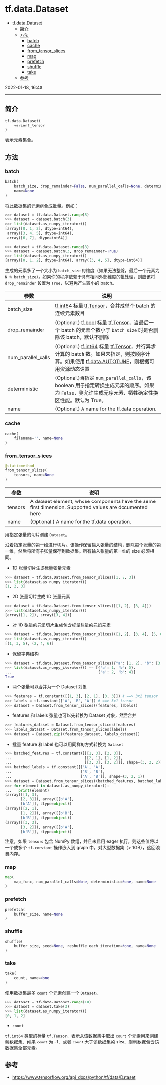 # tf.data.Dataset

- [tf.data.Dataset](#tfdatadataset)
  - [简介](#简介)
  - [方法](#方法)
    - [batch](#batch)
    - [cache](#cache)
    - [from_tensor_slices](#from_tensor_slices)
    - [map](#map)
    - [prefetch](#prefetch)
    - [shuffle](#shuffle)
    - [take](#take)
  - [参考](#参考)

2022-01-18, 16:40
***

## 简介

```python
tf.data.Dataset(
    variant_tensor
)
```

表示元素集合。




## 方法

### batch

```python
batch(
    batch_size, drop_remainder=False, num_parallel_calls=None, deterministic=None,
    name=None
)
```

将此数据集的元素组合成批量。例如：

```python
>>> dataset = tf.data.Dataset.range(8)
>>> dataset = dataset.batch(3)
>>> list(dataset.as_numpy_iterator())
[array([0, 1, 2], dtype=int64),
 array([3, 4, 5], dtype=int64),
 array([6, 7], dtype=int64)]
```

```python
>>> dataset = tf.data.Dataset.range(8)
>>> dataset = dataset.batch(3, drop_remainder=True)
>>> list(dataset.as_numpy_iterator())
[array([0, 1, 2], dtype=int64), array([3, 4, 5], dtype=int64)]
```

生成的元素多了一个大小为 `batch_size` 的维度（如果无法整除，最后一个元素为 `N % batch_size`）。如果你的程序依赖于具有相同外部维度的批处理，则应该将 `drop_remainder` 设置为 `True`，以避免产生较小的 batch。

|参数|说明|
|---|---|
|batch_size|[tf.int64](../tf.md) 标量 [tf.Tensor](../Tensor.md)，合并成单个 batch 的连续元素数目|
|drop_remainder|(Optional.) [tf.bool](../tf.md) 标量 [tf.Tensor](../Tensor.md)，当最后一个 batch 的元素个数小于 `batch_size` 时是否删除该 batch，默认不删除|
|num_parallel_calls|(Optional.) [tf.int64](../tf.md) 标量 [tf.Tensor](../Tensor.md)，并行异步计算的 batch 数。如果未指定，则按顺序计算。如果使用 [tf.data.AUTOTUNE](tf.data.md)，则根据可用资源动态设置|
|deterministic|(Optional.)当指定 `num_parallel_calls`，该 boolean 用于指定转换生成元素的顺序。如果为 `False`，则允许生成无序元素，牺牲确定性换区性能。默认为 True。|
|name|(Optional.) A name for the tf.data operation.|


### cache

```python
cache(
    filename='', name=None
)
```

### from_tensor_slices

```python
@staticmethod
from_tensor_slices(
    tensors, name=None
)
```

|参数|说明|
|---|---|
|tensors|A dataset element, whose components have the same first dimension. Supported values are documented here.|
|name|(Optional.) A name for the tf.data operation.|

用指定张量的切片创建 `Dataset`。

沿着指定张量的第一维进行切片。该操作保留输入张量的结构，删除每个张量的第一维，然后将所有子张量保存到数据集。所有输入张量的第一维的 size 必须相同。

- 1D 张量切片生成标量张量元素

```python
>>> dataset = tf.data.Dataset.from_tensor_slices([1, 2, 3])
>>> list(dataset.as_numpy_iterator())
[1, 2, 3]
```

- 2D 张量切片生成 1D 张量元素

```python
>>> dataset = tf.data.Dataset.from_tensor_slices([[1, 2], [3, 4]])
>>> list(dataset.as_numpy_iterator())
[array([1, 2]), array([3, 4])]
```

- 对 1D 张量的元组切片生成包含标量张量的元组元素

```python
>>> dataset = tf.data.Dataset.from_tensor_slices(([1, 2], [3, 4], [5, 6]))
>>> list(dataset.as_numpy_iterator())
[(1, 3, 5), (2, 4, 6)]
```

- 保留字典结构

```python
>>> dataset = tf.data.Dataset.from_tensor_slices({"a": [1, 2], "b": [3, 4]})
>>> list(dataset.as_numpy_iterator()) == [{'a': 1, 'b': 3},
...                                       {'a': 2, 'b': 4}]
True
```

- 两个张量可以合并为一个 Dataset 对象

```python
>>> features = tf.constant([[1, 3], [2, 1], [3, 3]]) # ==> 3x2 tensor
>>> labels = tf.constant(['A', 'B', 'A']) # ==> 3x1 tensor
>>> dataset = Dataset.from_tensor_slices((features, labels))
```

- features 和 labels 张量也可以先转换为 Dataset 对象，然后合并

```python
>>> features_dataset = Dataset.from_tensor_slices(features)
>>> labels_dataset = Dataset.from_tensor_slices(labels)
>>> dataset = Dataset.zip((features_dataset, labels_dataset))
```

- 批量 feature 和 label 也可以用同样的方式转换为 `Dataset`

```python
>>> batched_features = tf.constant([[[1, 3], [2, 3]],
...                                 [[2, 1], [1, 2]],
...                                 [[3, 3], [3, 2]]], shape=(3, 2, 2))
>>> batched_labels = tf.constant([['A', 'A'],
...                               ['B', 'B'],
...                               ['A', 'B']], shape=(3, 2, 1))
>>> dataset = Dataset.from_tensor_slices((batched_features, batched_labels))
>>> for element in dataset.as_numpy_iterator():
...   print(element)
(array([[1, 3],
       [2, 3]]), array([[b'A'],
       [b'A']], dtype=object))
(array([[2, 1],
       [1, 2]]), array([[b'B'],
       [b'B']], dtype=object))
(array([[3, 3],
       [3, 2]]), array([[b'A'],
       [b'B']], dtype=object))
```

注意，如果 `tensors` 包含 NumPy 数组，并且未启用 eager 执行，则这些值将以一个或多个 `tf.constant` 操作嵌入到 graph 中。对大型数据集（> 1GB），这回浪费内存。



### map

```python
map(
    map_func, num_parallel_calls=None, deterministic=None, name=None
)
```

### prefetch

```python
prefetch(
    buffer_size, name=None
)
```

### shuffle

```python
shuffle(
    buffer_size, seed=None, reshuffle_each_iteration=None, name=None
)
```

### take

```python
take(
    count, name=None
)
```

使用数据集最多 `count` 个元素创建一个 `Dataset`。

```python
>>> dataset = tf.data.Dataset.range(10)
>>> dataset = dataset.take(3)
>>> list(dataset.as_numpy_iterator())
[0, 1, 2]
```

- `count`

`tf.int64` 类型的标量 `tf.Tensor`，表示从该数据集中取出 `count` 个元素用来创建新数据集。如果 `count` 为 -1，或者 `count` 大于该数据集的 size，则新数据包含该数据集全部元素。

## 参考

- https://www.tensorflow.org/api_docs/python/tf/data/Dataset
